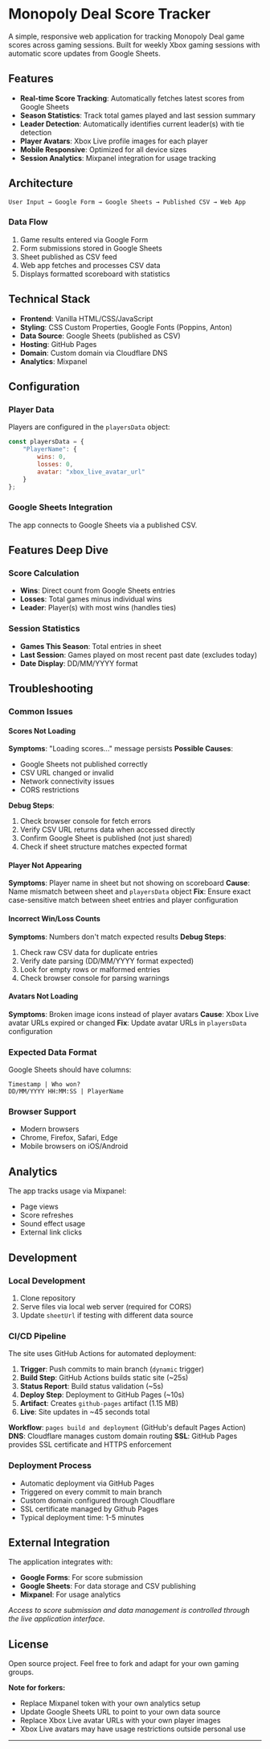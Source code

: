 # Monopoly Deal Score Tracker

A simple, responsive web application for tracking Monopoly Deal game scores across gaming sessions. Built for weekly Xbox gaming sessions with automatic score updates from Google Sheets.

## Features

- **Real-time Score Tracking**: Automatically fetches latest scores from Google Sheets
- **Season Statistics**: Track total games played and last session summary
- **Leader Detection**: Automatically identifies current leader(s) with tie detection
- **Player Avatars**: Xbox Live profile images for each player
- **Mobile Responsive**: Optimized for all device sizes
- **Session Analytics**: Mixpanel integration for usage tracking

## Architecture

```
User Input → Google Form → Google Sheets → Published CSV → Web App
```

### Data Flow
1. Game results entered via Google Form
2. Form submissions stored in Google Sheets
3. Sheet published as CSV feed
4. Web app fetches and processes CSV data
5. Displays formatted scoreboard with statistics

## Technical Stack

- **Frontend**: Vanilla HTML/CSS/JavaScript
- **Styling**: CSS Custom Properties, Google Fonts (Poppins, Anton)
- **Data Source**: Google Sheets (published as CSV)
- **Hosting**: GitHub Pages
- **Domain**: Custom domain via Cloudflare DNS
- **Analytics**: Mixpanel

## Configuration

### Player Data
Players are configured in the `playersData` object:
```javascript
const playersData = {
    "PlayerName": { 
        wins: 0, 
        losses: 0, 
        avatar: "xbox_live_avatar_url"
    }
};
```

### Google Sheets Integration
The app connects to Google Sheets via a published CSV.

## Features Deep Dive

### Score Calculation
- **Wins**: Direct count from Google Sheets entries
- **Losses**: Total games minus individual wins
- **Leader**: Player(s) with most wins (handles ties)

### Session Statistics
- **Games This Season**: Total entries in sheet
- **Last Session**: Games played on most recent past date (excludes today)
- **Date Display**: DD/MM/YYYY format

## Troubleshooting

### Common Issues

#### **Scores Not Loading**
**Symptoms**: "Loading scores..." message persists
**Possible Causes**:
- Google Sheets not published correctly
- CSV URL changed or invalid
- Network connectivity issues
- CORS restrictions

**Debug Steps**:
1. Check browser console for fetch errors
2. Verify CSV URL returns data when accessed directly
3. Confirm Google Sheet is published (not just shared)
4. Check if sheet structure matches expected format

#### **Player Not Appearing**
**Symptoms**: Player name in sheet but not showing on scoreboard
**Cause**: Name mismatch between sheet and `playersData` object
**Fix**: Ensure exact case-sensitive match between sheet entries and player configuration

#### **Incorrect Win/Loss Counts**
**Symptoms**: Numbers don't match expected results
**Debug Steps**:
1. Check raw CSV data for duplicate entries
2. Verify date parsing (DD/MM/YYYY format expected)
3. Look for empty rows or malformed entries
4. Check browser console for parsing warnings

#### **Avatars Not Loading**
**Symptoms**: Broken image icons instead of player avatars
**Cause**: Xbox Live avatar URLs expired or changed
**Fix**: Update avatar URLs in `playersData` configuration

### Expected Data Format

Google Sheets should have columns:
```
Timestamp | Who won?
DD/MM/YYYY HH:MM:SS | PlayerName
```

### Browser Support
- Modern browsers
- Chrome, Firefox, Safari, Edge
- Mobile browsers on iOS/Android

## Analytics

The app tracks usage via Mixpanel:
- Page views
- Score refreshes  
- Sound effect usage
- External link clicks

## Development

### Local Development
1. Clone repository
2. Serve files via local web server (required for CORS)
3. Update `sheetUrl` if testing with different data source

### CI/CD Pipeline
The site uses GitHub Actions for automated deployment:

1. **Trigger**: Push commits to main branch (`dynamic` trigger)
2. **Build Step**: GitHub Actions builds static site (~25s)
3. **Status Report**: Build status validation (~5s)  
4. **Deploy Step**: Deployment to GitHub Pages (~10s)
5. **Artifact**: Creates `github-pages` artifact (1.15 MB)
6. **Live**: Site updates in ~45 seconds total

**Workflow**: `pages build and deployment` (GitHub's default Pages Action)
**DNS**: Cloudflare manages custom domain routing
**SSL**: GitHub Pages provides SSL certificate and HTTPS enforcement

### Deployment Process
- Automatic deployment via GitHub Pages
- Triggered on every commit to main branch
- Custom domain configured through Cloudflare
- SSL certificate managed by Github Pages
- Typical deployment time: 1-5 minutes

## External Integration

The application integrates with:
- **Google Forms**: For score submission
- **Google Sheets**: For data storage and CSV publishing
- **Mixpanel**: For usage analytics

*Access to score submission and data management is controlled through the live application interface.*

## License

Open source project. Feel free to fork and adapt for your own gaming groups.

**Note for forkers:**
- Replace Mixpanel token with your own analytics setup
- Update Google Sheets URL to point to your own data source  
- Replace Xbox Live avatar URLs with your own player images
- Xbox Live avatars may have usage restrictions outside personal use

---
